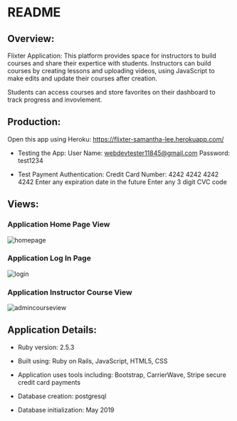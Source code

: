 # README

## Overview:

Flixter Application: This platform provides space for instructors to build courses and share their expertice with students. Instructors can build courses by creating lessons and uploading videos, using JavaScript to make edits and update their courses after creation.

Students can access courses and store favorites on their dashboard to track progress and invovlement.

## Production:

Open this app using Heroku:
https://flixter-samantha-lee.herokuapp.com/

* Testing the App:
  User Name: webdevtester11845@gmail.com
  Password: test1234


* Test Payment Authentication:
  Credit Card Number: 4242 4242 4242 4242
  Enter any expiration date in the future
  Enter any 3 digit CVC code

## Views:

### Application Home Page View
![homepage](https://user-images.githubusercontent.com/49353329/63212580-d32c3400-c0d4-11e9-98bf-0dc9b7f2d003.JPG)

### Application Log In Page
![login](https://user-images.githubusercontent.com/49353329/63212584-dcb59c00-c0d4-11e9-85f1-d67d96212528.JPG)

### Application Instructor Course View
![admincourseview](https://user-images.githubusercontent.com/49353329/63212586-e63f0400-c0d4-11e9-934c-851c533a5c75.JPG)

## Application Details:

* Ruby version: 2.5.3

* Built using: Ruby on Rails, JavaScript, HTML5, CSS

* Application uses tools including: Bootstrap, CarrierWave, Stripe secure credit card payments

* Database creation: postgresql

* Database initialization: May 2019 


